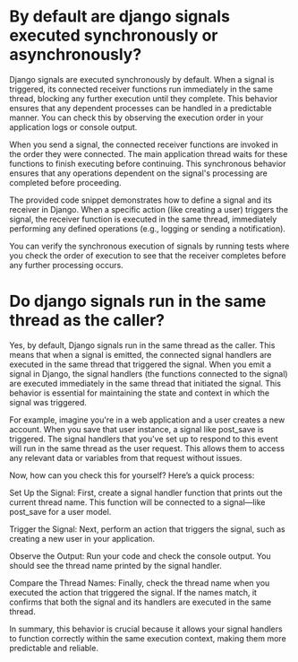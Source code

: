 
# By default are django signals executed synchronously or asynchronously?

Django signals are executed synchronously by default. When a signal is triggered, its connected receiver functions run immediately in the same thread, blocking any further execution until they complete. This behavior ensures that any dependent processes can be handled in a predictable manner. You can check this by observing the execution order in your application logs or console output.

When you send a signal, the connected receiver functions are invoked in the order they were connected. The main application thread waits for these functions to finish executing before continuing. This synchronous behavior ensures that any operations dependent on the signal's processing are completed before proceeding.

The provided code snippet demonstrates how to define a signal and its receiver in Django. When a specific action (like creating a user) triggers the signal, the receiver function is executed in the same thread, immediately performing any defined operations (e.g., logging or sending a notification).

You can verify the synchronous execution of signals by running tests where you check the order of execution to see that the receiver completes before any further processing occurs.

# Do django signals run in the same thread as the caller?
Yes, by default, Django signals run in the same thread as the caller. This means that when a signal is emitted, the connected signal handlers are executed in the same thread that triggered the signal. When you emit a signal in Django, the signal handlers (the functions connected to the signal) are executed immediately in the same thread that initiated the signal. This behavior is essential for maintaining the state and context in which the signal was triggered.

For example, imagine you're in a web application and a user creates a new account. When you save that user instance, a signal like post_save is triggered. The signal handlers that you've set up to respond to this event will run in the same thread as the user request. This allows them to access any relevant data or variables from that request without issues.

Now, how can you check this for yourself? Here’s a quick process:

Set Up the Signal: First, create a signal handler function that prints out the current thread name. This function will be connected to a signal—like post_save for a user model.

Trigger the Signal: Next, perform an action that triggers the signal, such as creating a new user in your application.

Observe the Output: Run your code and check the console output. You should see the thread name printed by the signal handler.

Compare the Thread Names: Finally, check the thread name when you executed the action that triggered the signal. If the names match, it confirms that both the signal and its handlers are executed in the same thread.

In summary, this behavior is crucial because it allows your signal handlers to function correctly within the same execution context, making them more predictable and reliable.

